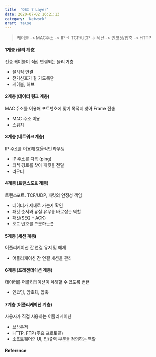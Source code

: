 ```yaml
---
title: 'OSI 7 Layer'
date: 2020-07-02 16:21:13
category: 'Network'
draft: false
---
```


> 케이블 -> MAC주소 -> IP -> TCP/UDP -> 세션 -> 인코딩/압축 -> HTTP

#### 1계층 (물리 계층)
전송 케이블이 직접 연결되는 물리 계층
- 물리적 연결
- 전기신호가 잘 가도록만
- 케이블, 허브


#### 2계층 (데이터 링크 계층)
MAC 주소를 이용해 포트번호에 맞게 목적지 찾아 Frame 전송
- MAC 주소 이용
- 스위치


#### 3계층 (네트워크 계층)
IP 주소를 이용해 효율적인 라우팅
- IP 주소를 다룸 (ping)
- 최적 경로를 찾아 패킷을 전달
- 라우터


#### 4계층 (트랜스포트 계층)
트랜스포트. TCP/UDP, 패킷의 안정성 책임
- 데이터가 제대로 가는지 확인
- 패킷 순서와 유실 유무를 바로잡는 역할
- 패킷(SEQ + ACK)
- 포트 번호를 구분하는곳

#### 5계층 (세션 계층)
어플리케이션 간 연결 유지 및 해제
- 어플리케이션 간 연결 세션을 관리

#### 6계층 (프레젠테이션 계층)
데이터를 어플리케이션이 이해할 수 있도록 변환
- 인코딩, 암호화, 압축

#### 7계층 (어플리케이션 계층)
사용자가 직접 사용하는 어플리케이션
- 브라우저
- HTTP, FTP (주요 프로토콜)
- 소프트웨어의 UI, 입/출력 부분을 정의하는 역할

#### Reference
